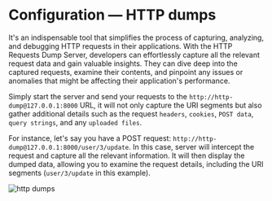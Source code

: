 # Configuration — HTTP dumps

It's an indispensable tool that simplifies the process of capturing, analyzing, and debugging HTTP requests in their
applications. With the HTTP Requests Dump Server, developers can effortlessly capture all the relevant request data and
gain valuable insights. They can dive deep into the captured requests, examine their contents, and pinpoint any issues
or anomalies that might be affecting their application's performance.

Simply start the server and send your requests to the `http://http-dump@127.0.0.1:8000` URL, it will not only
capture the URI segments but also gather additional details such as the request `headers`, `cookies`, `POST data`,
`query strings`, and any `uploaded files`.

For instance, let's say you have a POST request: `http://http-dump@127.0.0.1:8000/user/3/update`. In this case,
server will intercept the request and capture all the relevant information. It will then display the
dumped data, allowing you to examine the request details, including the URI segments (`user/3/update` in this example).

![http dumps](https://github.com/buggregator/server/assets/773481/fc823390-b490-4bbb-a787-44471eca9fb6)